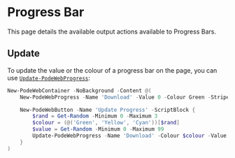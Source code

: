 # Progress Bar

This page details the available output actions available to Progress Bars.

## Update

To update the value or the colour of a progress bar on the page, you can use [`Update-PodeWebProgress`](../../../Functions/Outputs/Update-PodeWebProgress):

```powershell
New-PodeWebContainer -NoBackground -Content @(
    New-PodeWebProgress -Name 'Download' -Value 0 -Colour Green -Striped -Animated

    New-PodeWebButton -Name 'Update Progress' -ScriptBlock {
        $rand = Get-Random -Minimum 0 -Maximum 3
        $colour = (@('Green', 'Yellow', 'Cyan'))[$rand]
        $value = Get-Random -Minimum 0 -Maximum 99
        Update-PodeWebProgress -Name 'Download' -Colour $colour -Value $value
    }
)
```
